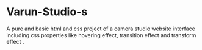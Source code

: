 # Varun-$tudio-s
A pure and basic html and css project of a camera studio website interface including css properties like hovering effect, transition effect and transform effect .
